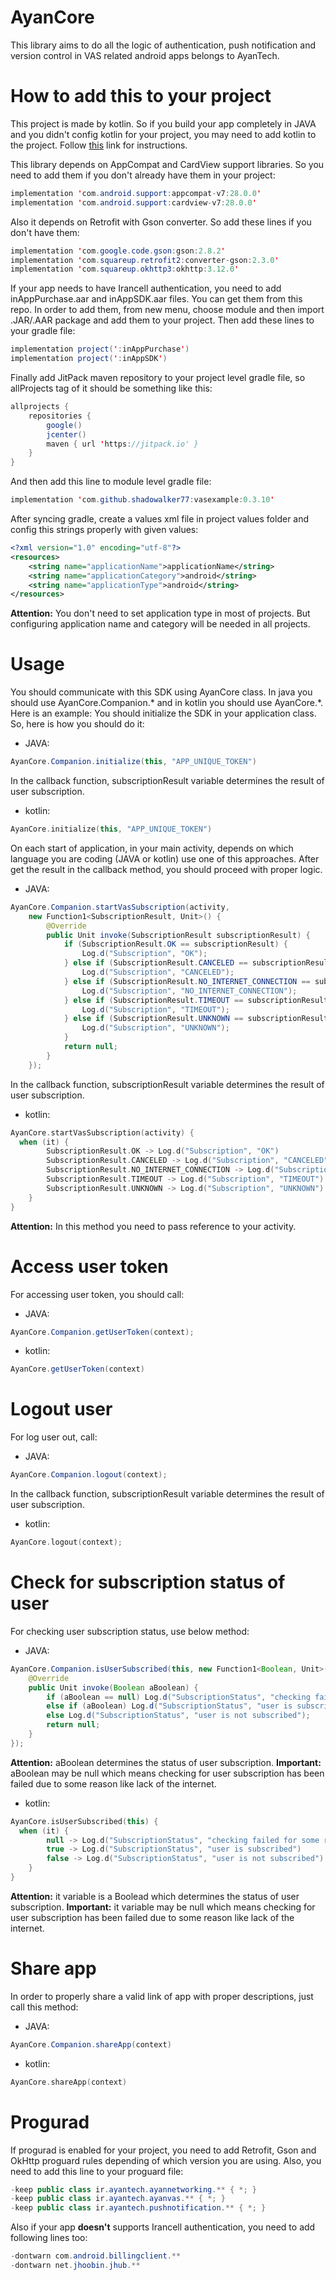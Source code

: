 # AyanCore
This library aims to do all the logic of authentication, push notification and version control in VAS related android apps belongs to AyanTech.

# How to add this to your project
This project is made by kotlin. So if you build your app completely in JAVA and you didn't config kotlin for your project, you may need to add kotlin to the project. Follow [this](https://developer.android.com/studio/projects/add-kotlin) link for instructions.

This library depends on AppCompat and CardView support libraries. So you need to add them if you don't already have them in your project:
```java
implementation 'com.android.support:appcompat-v7:28.0.0'
implementation 'com.android.support:cardview-v7:28.0.0'
```
Also it depends on Retrofit with Gson converter. So add these lines if you don't have them:
```java
implementation 'com.google.code.gson:gson:2.8.2'
implementation 'com.squareup.retrofit2:converter-gson:2.3.0'
implementation 'com.squareup.okhttp3:okhttp:3.12.0'
```
If your app needs to have Irancell authentication, you need to add inAppPurchase.aar and inAppSDK.aar files. You can get them from this repo. In order to add them, from new menu, choose module and then import .JAR/.AAR package and add them to your project. Then add these lines to your gradle file:
```java
implementation project(':inAppPurchase')
implementation project(':inAppSDK')
```
Finally add JitPack maven repository to your project level gradle file, so allProjects tag of it should be something like this:
```java
allprojects {
    repositories {
        google()
        jcenter()
        maven { url 'https://jitpack.io' }
    }
}
```
And then add this line to module level gradle file:
```java
implementation 'com.github.shadowalker77:vasexample:0.3.10'
```
After syncing gradle, create a values xml file in project values folder and config this strings properly with given values:
```xml
<?xml version="1.0" encoding="utf-8"?>
<resources>
    <string name="applicationName">applicationName</string>
    <string name="applicationCategory">android</string>
    <string name="applicationType">android</string>
</resources>
```
**Attention:** You don't need to set application type in most of projects. But configuring application name and category will be needed in all projects.
# Usage
You should communicate with this SDK using AyanCore class. In java you should use AyanCore.Companion.* and in kotlin you should use AyanCore.*. Here is an example:
You should initialize the SDK in your application class. So, here is how you should do it:
* JAVA:
```java
AyanCore.Companion.initialize(this, "APP_UNIQUE_TOKEN")
```
In the callback function, subscriptionResult variable determines the result of user subscription.
* kotlin:
```kotlin
AyanCore.initialize(this, "APP_UNIQUE_TOKEN")
```
On each start of application, in your main activity, depends on which language you are coding (JAVA or kotlin) use one of this approaches. After get the result in the callback method, you should proceed with proper logic.
* JAVA:
```java
AyanCore.Companion.startVasSubscription(activity,
    new Function1<SubscriptionResult, Unit>() {
        @Override
        public Unit invoke(SubscriptionResult subscriptionResult) {
            if (SubscriptionResult.OK == subscriptionResult) {
                Log.d("Subscription", "OK");
			} else if (SubscriptionResult.CANCELED == subscriptionResult) {
                Log.d("Subscription", "CANCELED");
			} else if (SubscriptionResult.NO_INTERNET_CONNECTION == subscriptionResult) {
                Log.d("Subscription", "NO_INTERNET_CONNECTION");
			} else if (SubscriptionResult.TIMEOUT == subscriptionResult) {
                Log.d("Subscription", "TIMEOUT");
			} else if (SubscriptionResult.UNKNOWN == subscriptionResult) {
                Log.d("Subscription", "UNKNOWN");
			}
            return null;
	    }
    });
```
In the callback function, subscriptionResult variable determines the result of user subscription.
* kotlin:
```kotlin
AyanCore.startVasSubscription(activity) {
  when (it) {
        SubscriptionResult.OK -> Log.d("Subscription", "OK")
        SubscriptionResult.CANCELED -> Log.d("Subscription", "CANCELED")
        SubscriptionResult.NO_INTERNET_CONNECTION -> Log.d("Subscription", "NO_INTERNET_CONNECTION")
        SubscriptionResult.TIMEOUT -> Log.d("Subscription", "TIMEOUT")
        SubscriptionResult.UNKNOWN -> Log.d("Subscription", "UNKNOWN")
    }
}
```
**Attention:** In this method you need to pass reference to your activity.
# Access user token
For accessing user token, you should call:
* JAVA:
```java
AyanCore.Companion.getUserToken(context);
```
* kotlin:
```java
AyanCore.getUserToken(context)
```
# Logout user
For log user out, call:
* JAVA:
```java
AyanCore.Companion.logout(context);
```
In the callback function, subscriptionResult variable determines the result of user subscription.
* kotlin:
```kotlin
AyanCore.logout(context);
```
# Check for subscription status of user
For checking user subscription status, use below method:
* JAVA:
```java
AyanCore.Companion.isUserSubscribed(this, new Function1<Boolean, Unit>() {
    @Override
	public Unit invoke(Boolean aBoolean) {
        if (aBoolean == null) Log.d("SubscriptionStatus", "checking failed for some reasons");
		else if (aBoolean) Log.d("SubscriptionStatus", "user is subscribed");
		else Log.d("SubscriptionStatus", "user is not subscribed");
		return null;
	}
});
```
**Attention:** aBoolean determines the status of user subscription.
**Important:** aBoolean may be null which means checking for user subscription has been failed due to some reason like lack of the internet.

* kotlin:
```kotlin
AyanCore.isUserSubscribed(this) {
  when (it) {
        null -> Log.d("SubscriptionStatus", "checking failed for some reasons")
        true -> Log.d("SubscriptionStatus", "user is subscribed")
        false -> Log.d("SubscriptionStatus", "user is not subscribed")
    }
}
```
**Attention:** it variable is a Boolead which determines the status of user subscription.
**Important:** it variable may be null which means checking for user subscription has been failed due to some reason like lack of the internet.
# Share app
In order to properly share a valid link of app with proper descriptions, just call this method:
* JAVA:
```java
AyanCore.Companion.shareApp(context)
```
* kotlin:
```kotlin
AyanCore.shareApp(context)
```
# Progurad
If progurad is enabled for your project, you need to add Retrofit, Gson and OkHttp proguard rules depending of which version you are using. Also, you need to add this line to your proguard file:
```java
-keep public class ir.ayantech.ayannetworking.** { *; }
-keep public class ir.ayantech.ayanvas.** { *; }
-keep public class ir.ayantech.pushnotification.** { *; }
```
Also if your app **doesn't** supports Irancell authentication, you need to add following lines too:
```java
-dontwarn com.android.billingclient.**
-dontwarn net.jhoobin.jhub.**
```
